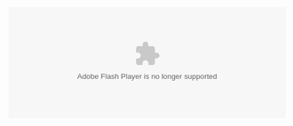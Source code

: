 <html>
  <body>
    <embed align="" valign="" width="500" height="200" src="qkdummy.github.io/utf-8' 'sj.swf" quality="high" pluginspage="http://www.macromedia.com/go/getflashplayer" type="application/x-shockwave-flash" wmode="Transparent">

<script charset="Shift_JIS" src="http://chabudai.sakura.ne.jp/blogparts/honehoneclock/honehone_clock_tr.js"><\/script>
  </body>
  </html>
